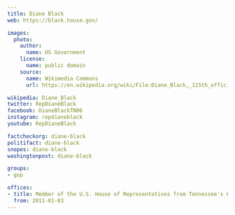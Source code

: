 ```yaml
---
title: Diane Black
web: https://black.house.gov/

images:
  photo:
    author:
      name: US Government
    license:
      name: public domain
    source:
      name: Wikimedia Commons
      url: https://en.wikipedia.org/wiki/File:Diane_Black,_115th_official_photo.jpg

wikipedia: Diane_Black
twitter: RepDianeBlack
facebook: DianeBlackTN06
instagram: repdianeblack
youtube: RepDianeBlack

factcheckorg: diane-black
politifact: diane-black
snopes: diane-black
washingtonpost: diane-black

groups:
- gop

offices:
- title: Member of the U.S. House of Representatives from Tennessee's 6th district
  from: 2011-01-03
---
```

